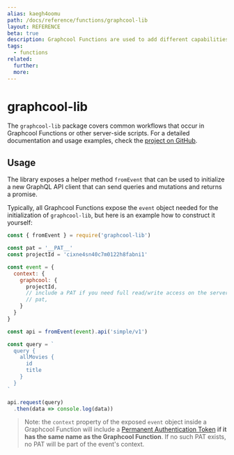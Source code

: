 ```yaml
---
alias: kaegh4oomu
path: /docs/reference/functions/graphcool-lib
layout: REFERENCE
beta: true
description: Graphcool Functions are used to add different capabilities to your Graphcool project. Validate mutation input, extend your schema and more!
tags:
  - functions
related:
  further:
  more:
---
```


# graphcool-lib

The `graphcool-lib` package covers common workflows that occur in Graphcool Functions or other server-side scripts. For a detailed documentation and usage examples, check the [project on GitHub](https://github.com/graphcool/graphcool-lib).

## Usage

The library exposes a helper method `fromEvent` that can be used to initialize a new GraphQL API client that can send queries and mutations and returns a promise.

Typically, all Graphcool Functions expose the `event` object needed for the initialization of `graphcool-lib`, but here is an example how to construct it yourself:

```js
const { fromEvent } = require('graphcool-lib')

const pat = '__PAT__'
const projectId = 'cixne4sn40c7m0122h8fabni1'

const event = {
  context: {
    graphcool: {
      projectId,
      // include a PAT if you need full read/write access on the server-side
      // pat,
    }
  }
}

const api = fromEvent(event).api('simple/v1')

const query = `
  query {
    allMovies {
      id
      title
    }
  }
`

api.request(query)
  .then(data => console.log(data))
```

> Note: the `context` property of the exposed `event` object inside a Graphcool Function will include a [Permanent Authentication Token](!alias-eip7ahqu5o) **if it has the same name as the Graphcool Function**. If no such PAT exists, no PAT will be part of the event's context.
